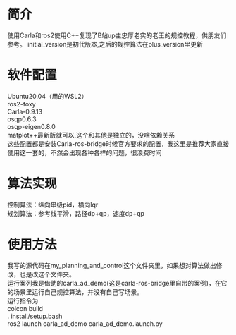 # 简介
使用Carla和ros2使用C++复现了B站up主忠厚老实的老王的规控教程，供朋友们参考。
initial_version是初代版本,之后的规控算法在plus_version里更新
# 软件配置
Ubuntu20.04（用的WSL2）   
ros2-foxy   
Carla-0.9.13  
osqp0.6.3  
osqp-eigen0.8.0   
matplot++最新版就可以,这个和其他是独立的，没啥依赖关系  
这些配置都是安装Carla-ros-bridge时候官方要求的配置，我这里是推荐大家直接使用这一套的，不然会出现各种各样的问题，很浪费时间
# 算法实现
控制算法：纵向串级pid，横向lqr  
规划算法：参考线平滑，路径dp+qp，速度dp+qp
# 使用方法  
我写的源代码在my_planning_and_control这个文件夹里，如果想对算法做出修改，也是改这个文件夹。    
运行案列我是借助的carla_ad_demo(这是carla-ros-bridge里自带的案例)，在它的场景里运行自己规控算法，并没有自己写场景。  
运行指令为    
colcon build  
. install/setup.bash  
ros2 launch carla_ad_demo carla_ad_demo.launch.py  
